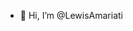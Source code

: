 - 👋 Hi, I’m @LewisAmariati


<!---
lewisAmariati/lewisAmariati is a ✨ special ✨ repository because its `README.md` (this file) appears on your GitHub profile.
You can click the Preview link to take a look at your changes.
--->
